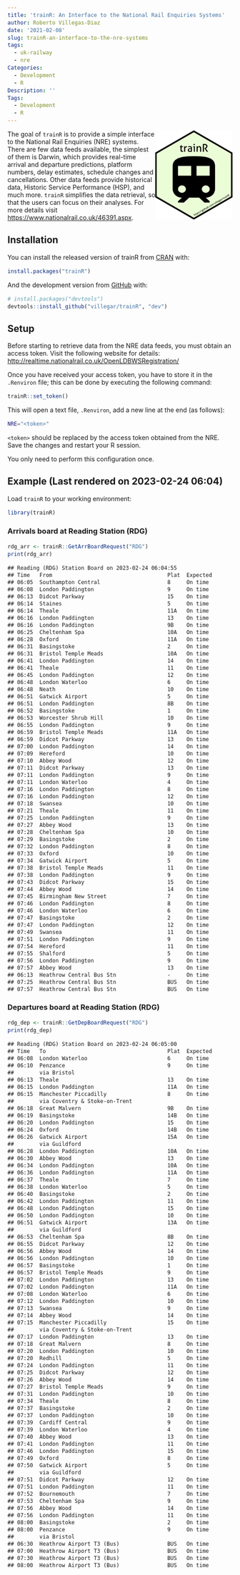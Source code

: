 ```yaml
---
title: 'trainR: An Interface to the National Rail Enquiries Systems'
author: Roberto Villegas-Diaz
date: '2021-02-08'
slug: trainR-an-interface-to-the-nre-systems
tags:
  - uk-railway
  - nre
Categories:
  - Development
  - R
Description: ''
Tags:
  - Development
  - R
---
```


<img src="https://raw.githubusercontent.com/villegar/trainR/main/inst/images/logo.png" alt="logo" align="right" height=200px/>

The goal of `trainR` is to provide a simple interface to the 
National Rail Enquiries (NRE) systems. There are few data feeds 
available, the simplest of them is Darwin, which provides real-time 
arrival and departure predictions, platform numbers, delay estimates, 
schedule changes and cancellations. Other data feeds provide historical 
data, Historic Service Performance (HSP), and much more. `trainR` 
simplifies the data retrieval, so that the users can focus on their 
analyses. For more details visit 
https://www.nationalrail.co.uk/46391.aspx.

## Installation

You can install the released version of trainR from [CRAN](https://CRAN.R-project.org) with:

``` r
install.packages("trainR")
```

And the development version from [GitHub](https://github.com/) with:

``` r
# install.packages("devtools")
devtools::install_github("villegar/trainR", "dev")
```

## Setup
Before starting to retrieve data from the NRE data feeds, you must obtain an access token. 
Visit the following website for details: http://realtime.nationalrail.co.uk/OpenLDBWSRegistration/

Once you have received your access token, you have to store it in the `.Renviron` file; this can be 
done by executing the following command:


```r
trainR::set_token()
```

This will open a text file, `.Renviron`, add a new line at the end (as follows):

```bash
NRE="<token>"
```

`<token>` should be replaced by the access token obtained from the NRE. Save the changes and restart 
your R session.

You only need to perform this configuration once.

## Example (Last rendered on 2023-02-24 06:04)

Load `trainR` to your working environment:

```r
library(trainR)
```

### Arrivals board at Reading Station (RDG)


```r
rdg_arr <- trainR::GetArrBoardRequest("RDG")
print(rdg_arr)
```

```
## Reading (RDG) Station Board on 2023-02-24 06:04:55
## Time   From                                    Plat  Expected
## 06:05  Southampton Central                     8     On time
## 06:08  London Paddington                       9     On time
## 06:13  Didcot Parkway                          15    On time
## 06:14  Staines                                 5     On time
## 06:14  Theale                                  11A   On time
## 06:16  London Paddington                       13    On time
## 06:16  London Paddington                       9B    On time
## 06:25  Cheltenham Spa                          10A   On time
## 06:28  Oxford                                  11A   On time
## 06:31  Basingstoke                             2     On time
## 06:31  Bristol Temple Meads                    10A   On time
## 06:41  London Paddington                       14    On time
## 06:41  Theale                                  11    On time
## 06:45  London Paddington                       12    On time
## 06:48  London Waterloo                         6     On time
## 06:48  Neath                                   10    On time
## 06:51  Gatwick Airport                         5     On time
## 06:51  London Paddington                       8B    On time
## 06:52  Basingstoke                             1     On time
## 06:53  Worcester Shrub Hill                    10    On time
## 06:55  London Paddington                       9     On time
## 06:59  Bristol Temple Meads                    11A   On time
## 06:59  Didcot Parkway                          13    On time
## 07:00  London Paddington                       14    On time
## 07:09  Hereford                                10    On time
## 07:10  Abbey Wood                              12    On time
## 07:11  Didcot Parkway                          13    On time
## 07:11  London Paddington                       9     On time
## 07:11  London Waterloo                         4     On time
## 07:16  London Paddington                       8     On time
## 07:16  London Paddington                       12    On time
## 07:18  Swansea                                 10    On time
## 07:21  Theale                                  11    On time
## 07:25  London Paddington                       9     On time
## 07:27  Abbey Wood                              13    On time
## 07:28  Cheltenham Spa                          10    On time
## 07:29  Basingstoke                             2     On time
## 07:32  London Paddington                       8     On time
## 07:33  Oxford                                  10    On time
## 07:34  Gatwick Airport                         5     On time
## 07:38  Bristol Temple Meads                    11    On time
## 07:38  London Paddington                       9     On time
## 07:43  Didcot Parkway                          15    On time
## 07:44  Abbey Wood                              14    On time
## 07:45  Birmingham New Street                   7     On time
## 07:46  London Paddington                       8     On time
## 07:46  London Waterloo                         6     On time
## 07:47  Basingstoke                             2     On time
## 07:47  London Paddington                       12    On time
## 07:49  Swansea                                 11    On time
## 07:51  London Paddington                       9     On time
## 07:54  Hereford                                11    On time
## 07:55  Shalford                                5     On time
## 07:56  London Paddington                       9     On time
## 07:57  Abbey Wood                              13    On time
## 06:13  Heathrow Central Bus Stn                -     On time
## 07:25  Heathrow Central Bus Stn                BUS   On time
## 07:57  Heathrow Central Bus Stn                BUS   On time
```

### Departures board at Reading Station (RDG)


```r
rdg_dep <- trainR::GetDepBoardRequest("RDG")
print(rdg_dep)
```

```
## Reading (RDG) Station Board on 2023-02-24 06:05:00
## Time   To                                      Plat  Expected
## 06:08  London Waterloo                         6     On time
## 06:10  Penzance                                9     On time
##        via Bristol                             
## 06:13  Theale                                  13    On time
## 06:15  London Paddington                       11A   On time
## 06:15  Manchester Piccadilly                   8     On time
##        via Coventry & Stoke-on-Trent           
## 06:18  Great Malvern                           9B    On time
## 06:19  Basingstoke                             14B   On time
## 06:20  London Paddington                       15    On time
## 06:24  Oxford                                  14B   On time
## 06:26  Gatwick Airport                         15A   On time
##        via Guildford                           
## 06:28  London Paddington                       10A   On time
## 06:30  Abbey Wood                              13    On time
## 06:34  London Paddington                       10A   On time
## 06:36  London Paddington                       11A   On time
## 06:37  Theale                                  7     On time
## 06:38  London Waterloo                         5     On time
## 06:40  Basingstoke                             2     On time
## 06:42  London Paddington                       11    On time
## 06:48  London Paddington                       15    On time
## 06:50  London Paddington                       10    On time
## 06:51  Gatwick Airport                         13A   On time
##        via Guildford                           
## 06:53  Cheltenham Spa                          8B    On time
## 06:55  Didcot Parkway                          12    On time
## 06:56  Abbey Wood                              14    On time
## 06:56  London Paddington                       10    On time
## 06:57  Basingstoke                             1     On time
## 06:57  Bristol Temple Meads                    9     On time
## 07:02  London Paddington                       13    On time
## 07:02  London Paddington                       11A   On time
## 07:08  London Waterloo                         6     On time
## 07:12  London Paddington                       10    On time
## 07:13  Swansea                                 9     On time
## 07:14  Abbey Wood                              14    On time
## 07:15  Manchester Piccadilly                   15    On time
##        via Coventry & Stoke-on-Trent           
## 07:17  London Paddington                       13    On time
## 07:18  Great Malvern                           8     On time
## 07:20  London Paddington                       10    On time
## 07:20  Redhill                                 5     On time
## 07:24  London Paddington                       11    On time
## 07:25  Didcot Parkway                          12    On time
## 07:26  Abbey Wood                              14    On time
## 07:27  Bristol Temple Meads                    9     On time
## 07:31  London Paddington                       10    On time
## 07:34  Theale                                  8     On time
## 07:37  Basingstoke                             2     On time
## 07:37  London Paddington                       10    On time
## 07:39  Cardiff Central                         9     On time
## 07:39  London Waterloo                         4     On time
## 07:40  Abbey Wood                              13    On time
## 07:41  London Paddington                       11    On time
## 07:46  London Paddington                       15    On time
## 07:49  Oxford                                  8     On time
## 07:50  Gatwick Airport                         5     On time
##        via Guildford                           
## 07:51  Didcot Parkway                          12    On time
## 07:51  London Paddington                       11    On time
## 07:52  Bournemouth                             7     On time
## 07:53  Cheltenham Spa                          9     On time
## 07:56  Abbey Wood                              14    On time
## 07:56  London Paddington                       11    On time
## 08:00  Basingstoke                             2     On time
## 08:00  Penzance                                9     On time
##        via Bristol                             
## 06:30  Heathrow Airport T3 (Bus)               BUS   On time
## 07:00  Heathrow Airport T3 (Bus)               BUS   On time
## 07:30  Heathrow Airport T3 (Bus)               BUS   On time
## 08:00  Heathrow Airport T3 (Bus)               BUS   On time
```
